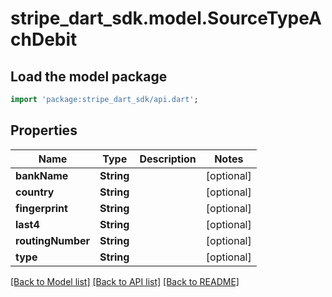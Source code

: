 # stripe_dart_sdk.model.SourceTypeAchDebit

## Load the model package
```dart
import 'package:stripe_dart_sdk/api.dart';
```

## Properties
Name | Type | Description | Notes
------------ | ------------- | ------------- | -------------
**bankName** | **String** |  | [optional] 
**country** | **String** |  | [optional] 
**fingerprint** | **String** |  | [optional] 
**last4** | **String** |  | [optional] 
**routingNumber** | **String** |  | [optional] 
**type** | **String** |  | [optional] 

[[Back to Model list]](../README.md#documentation-for-models) [[Back to API list]](../README.md#documentation-for-api-endpoints) [[Back to README]](../README.md)


